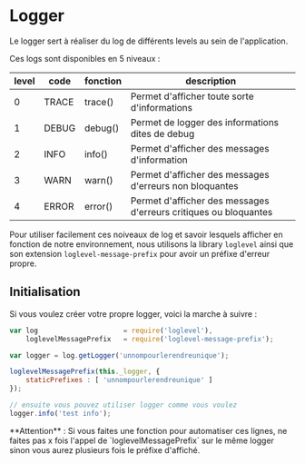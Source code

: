 # Logger

Le logger sert à réaliser du log de différents levels au sein de l'application.

Ces logs sont disponibles en 5 niveaux :

| level | code  | fonction  | description                                                       |
| ---   | ---   | ---       | ---                                                               |
| 0     | TRACE | trace()   | Permet d'afficher toute sorte d'informations                      |
| 1     | DEBUG | debug()   | Permet de logger des informations dites de debug                  |
| 2     | INFO  | info()    | Permet d'afficher des messages d'information                      |
| 3     | WARN  | warn()    | Permet d'afficher des messages d'erreurs non bloquantes           |
| 4     | ERROR | error()   | Permet d'afficher des messages d'erreurs critiques ou bloquantes  |

Pour utiliser facilement ces noiveaux de log et savoir lesquels afficher en fonction de notre environnement, nous utilisons la library `loglevel` ainsi que son extension `loglevel-message-prefix` pour avoir un préfixe d'erreur propre.

## Initialisation

Si vous voulez créer votre propre logger, voici la marche à suivre :

```javascript
var log                     = require('loglevel'),
    loglevelMessagePrefix   = require('loglevel-message-prefix');

var logger = log.getLogger('unnompourlerendreunique');

loglevelMessagePrefix(this._logger, {
    staticPrefixes : [ 'unnompourlerendreunique' ]
});

// ensuite vous pouvez utiliser logger comme vous voulez
logger.info('test info');
```

<aside class="warning">**Attention** : Si vous faites une fonction pour automatiser ces lignes, ne faites pas x fois l'appel de `loglevelMessagePrefix` sur le même logger sinon vous aurez plusieurs fois le préfixe d'affiché.</aside>

